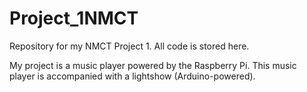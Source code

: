 # Project_1NMCT
Repository for my NMCT Project 1.
All code is stored here.

My project is a music player powered by the Raspberry Pi. This music player is accompanied with a lightshow (Arduino-powered).
